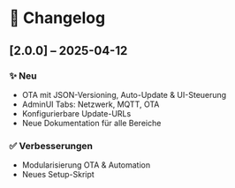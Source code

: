 # 📜 Changelog

## [2.0.0] – 2025-04-12

### ✨ Neu
- OTA mit JSON-Versioning, Auto-Update & UI-Steuerung
- AdminUI Tabs: Netzwerk, MQTT, OTA
- Konfigurierbare Update-URLs
- Neue Dokumentation für alle Bereiche

### ✅ Verbesserungen
- Modularisierung OTA & Automation
- Neues Setup-Skript
